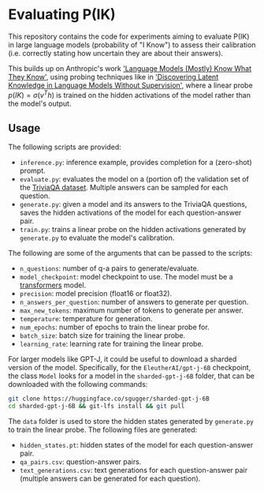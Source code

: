 # Evaluating P(IK)

This repository contains the code for experiments aiming to evaluate P(IK) in large language models (probability of "I Know") to assess their calibration (i.e. correctly stating how uncertain they are about their answers).

This builds up on Anthropic's work ['Language Models (Mostly) Know What They Know'](https://arxiv.org/abs/2106.03384), using probing techniques like in ['Discovering Latent Knowledge in Language Models Without Supervision'](https://arxiv.org/abs/2212.03827), where a linear probe $p(IK) = \sigma(v^T h)$ is trained on the hidden activations of the model rather than the model's output.

## Usage

The following scripts are provided:

- `inference.py`: inference example, provides completion for a (zero-shot) prompt.
- `evaluate.py`: evaluates the model on a (portion of) the validation set of the [TriviaQA dataset](https://huggingface.co/datasets/trivia_qa). Multiple answers can be sampled for each question.
- `generate.py`: given a model and its answers to the TriviaQA questions, saves the hidden activations of the model for each question-answer pair.
- `train.py`: trains a linear probe on the hidden activations generated by `generate.py` to evaluate the model's calibration.

The following are some of the arguments that can be passed to the scripts:

- `n_questions`: number of q-a pairs to generate/evaluate.
- `model_checkpoint`: model checkpoint to use. The model must be a [transformers](https://huggingface.co/transformers/) model.
- `precision`: model precision (float16 or float32).
- `n_answers_per_question`: number of answers to generate per question.
- `max_new_tokens`: maximum number of tokens to generate per answer.
- `temperature`: temperature for generation.
- `num_epochs`: number of epochs to train the linear probe for.
- `batch_size`: batch size for training the linear probe.
- `learning_rate`: learning rate for training the linear probe.

For larger models like GPT-J, it could be useful to download a sharded version of the model. Specifically, for the `EleutherAI/gpt-j-6B` checkpoint, the class `Model` looks for a model in the `sharded-gpt-j-6B` folder, that can be downloaded with the following commands:

```bash
git clone https://huggingface.co/sgugger/sharded-gpt-j-6B
cd sharded-gpt-j-6B && git-lfs install && git pull
```

The `data` folder is used to store the hidden states generated by `generate.py` to train the linear probe. The following files are generated:

- `hidden_states.pt`: hidden states of the model for each question-answer pair.
- `qa_pairs.csv`: question-answer pairs.
- `text_generations.csv`: text generations for each question-answer pair (multiple answers can be generated for each question).
